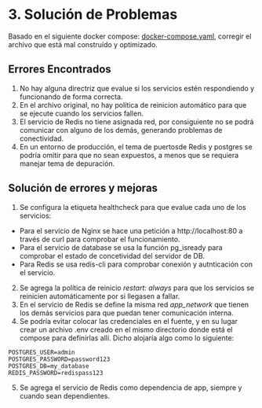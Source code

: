 
# 3. Solución de Problemas

Basado en el siguiente docker compose: [docker-compose.yaml](https://gist.github.com/DevOps-Inlaze/c8b21828cdda0bd12eb67e052211616b.j), corregir el archivo que está mal construído y optimizado.




## Errores Encontrados

1. No hay alguna directriz que evalue si los servicios estén respondiendo y funcionando de forma correcta.
2. En el archivo original, no hay política de reinicion automático para que se ejecute cuando los servicios fallen.
3. El servicio de Redis no tiene asignada red, por consiguiente no se podrá comunicar con alguno de los demás, generando problemas de conectividad. 
4. En un entorno de producción, el tema de puertosde Redis y postgres se podría omitir para que no sean expuestos, a menos que se requiera manejar tema de depuración. 
## Solución de errores y mejoras

1. Se configura la etiqueta healthcheck para que evalue cada uno de los servicios:

- Para el servicio de Nginx se hace una petición a http://localhost:80 a través de curl para comprobar el funcionamiento.
- Para el servicio de database se usa la función pg_isready para comprobar el estado de concetividad del servidor de DB.
- Para Redis se usa redis-cli para comprobar conexión y autnticación con el servicio.

2. Se agrega la política de reinicio *restart: always* para que los servicios se reinicien automáticamente por si llegasen a fallar.
3. En el servicio de Redis se define la misma red *app_network* que tienen los demás servicios para que puedan tener comunicación interna.
4. Se podría evitar colocar las credenciales en el fuente, y en su lugar crear un archivo .env creado en el mismo directorio donde está el compose para definirlas allí. Dicho alojaría algo como lo siguiente:

```
POSTGRES_USER=admin 
POSTGRES_PASSWORD=password123 
POSTGRES_DB=my_database 
REDIS_PASSWORD=redispass123
```

5. Se agrega el servicio de Redis como dependencia de app, siempre y cuando sean dependientes.
